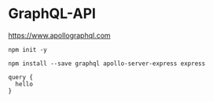 # GraphQL-API

https://www.apollographql.com

`npm init -y`

`npm install --save graphql apollo-server-express express`

```
query {
  hello
}
```

